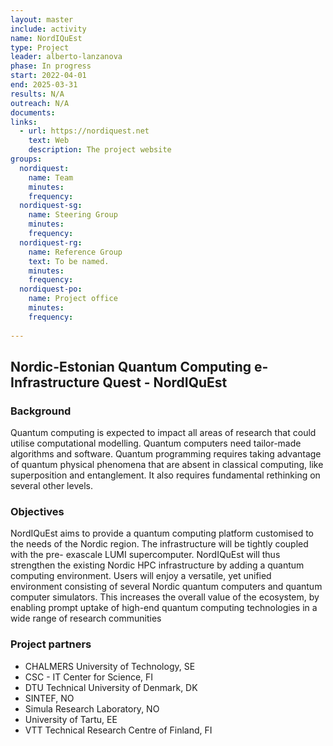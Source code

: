```yaml
---
layout: master
include: activity
name: NordIQuEst
type: Project
leader: alberto-lanzanova
phase: In progress
start: 2022-04-01
end: 2025-03-31
results: N/A
outreach: N/A
documents:
links:
  - url: https://nordiquest.net
    text: Web
    description: The project website
groups:
  nordiquest:
    name: Team
    minutes: 
    frequency: 
  nordiquest-sg:
    name: Steering Group
    minutes: 
    frequency: 
  nordiquest-rg:
    name: Reference Group
    text: To be named.
    minutes: 
    frequency: 
  nordiquest-po:
    name: Project office
    minutes:
    frequency: 
     
---
```

## Nordic-Estonian Quantum Computing e-Infrastructure Quest - NordIQuEst

### Background
Quantum computing is expected to impact all areas of research that could utilise computational modelling. Quantum computers need tailor-made algorithms and software. Quantum programming requires taking advantage of quantum physical phenomena that are absent in classical computing, like superposition and entanglement. It also requires fundamental rethinking on several other levels. 

### Objectives
NordIQuEst aims to provide a quantum computing platform customised to the needs of the Nordic region. The infrastructure will be tightly coupled with the pre- exascale LUMI supercomputer. NordIQuEst will thus strengthen the existing Nordic HPC infrastructure by adding a quantum computing environment. Users will enjoy a versatile, yet unified environment consisting of several Nordic quantum computers and quantum computer simulators. This increases the overall value of the ecosystem, by enabling prompt uptake of high-end quantum computing technologies in a wide range of research communities 

### Project partners

* CHALMERS University of Technology, SE
* CSC - IT Center for Science, FI
* DTU Technical University of Denmark, DK
* SINTEF, NO
* Simula Research Laboratory, NO
* University of Tartu, EE
* VTT Technical Research Centre of Finland, FI
